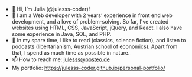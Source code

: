 - 👋 Hi, I’m Julia (@julesss-coder)!
- 👀 I am a Web developer with 2 years’ experience in front end web development, and a love of problem-solving. So far, I've created websites using HTML, CSS, JavaScript, jQuery, and React. I also have some experience in Java, SQL, and PHP.
- 🌱 In my spare time, I like to read (classics, science fiction), and listen to podcasts (libertarianism, Austrian school of economics). Apart from that, I spend as much time as possible in nature.
- 📫 How to reach me: julesss@posteo.de
- My portfolio: https://julesss-coder.github.io/personal-portfolio/

<!---
julesss-coder/julesss-coder is a ✨ special ✨ repository because its `README.md` (this file) appears on your GitHub profile.
You can click the Preview link to take a look at your changes.
--->
